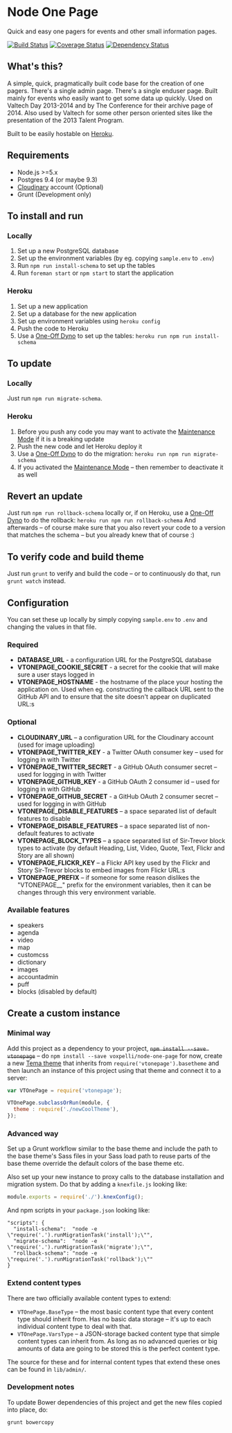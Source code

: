 # Node One Page

Quick and easy one pagers for events and other small information pages.


[![Build Status](https://travis-ci.org/voxpelli/node-one-page.svg?branch=master)](https://travis-ci.org/voxpelli/node-one-page)
[![Coverage Status](https://coveralls.io/repos/voxpelli/node-one-page/badge.svg?branch=master&service=github)](https://coveralls.io/github/voxpelli/node-one-page?branch=master)
[![Dependency Status](https://gemnasium.com/voxpelli/node-one-page.svg)](https://gemnasium.com/voxpelli/node-one-page)

## What's this?

A simple, quick, pragmatically built code base for the creation of one pagers. There's a single admin page. There's a single enduser page. Built mainly for events who easily want to get some data up quickly. Used on Valtech Day 2013-2014 and by The Conference for their archive page of 2014. Also used by Valtech for some other person oriented sites like the presentation of the 2013 Talent Program.

Built to be easily hostable on [Heroku](http://www.heroku.com/).

## Requirements

* Node.js >=5.x
* Postgres 9.4 (or maybe 9.3)
* [Cloudinary](http://cloudinary.com/) account (Optional)
* Grunt (Development only)

## To install and run

### Locally

1. Set up a new PostgreSQL database
2. Set up the environment variables (by eg. copying `sample.env` to `.env`)
3. Run `npm run install-schema` to set up the tables
4. Run `foreman start` or `npm start` to start the application

### Heroku

1. Set up a new application
2. Set up a database for the new application
3. Set up environment variables using `heroku config`
4. Push the code to Heroku
5. Use a [One-Off Dyno](https://devcenter.heroku.com/articles/one-off-dynos) to set up the tables: `heroku run npm run install-schema`

## To update

### Locally

Just run `npm run migrate-schema`.

### Heroku

1. Before you push any code you may want to activate the [Maintenance Mode](https://devcenter.heroku.com/articles/maintenance-mode) if it is a breaking update
2. Push the new code and let Heroku deploy it
3. Use a [One-Off Dyno](https://devcenter.heroku.com/articles/one-off-dynos) to do the migration: `heroku run npm run migrate-schema`
4. If you activated the [Maintenance Mode](https://devcenter.heroku.com/articles/maintenance-mode) – then remember to deactivate it as well

## Revert an update

Just run `npm run rollback-schema` locally or, if on Heroku, use a [One-Off Dyno](https://devcenter.heroku.com/articles/one-off-dynos) to do the rollback: `heroku run npm run rollback-schema` And afterwards – of course make sure that you also revert your code to a version that matches the schema – but you already knew that of course :)

## To verify code and build theme

Just run `grunt` to verify and build the code – or to continuously do that, run `grunt watch` instead.

## Configuration

You can set these up locally by simply copying `sample.env` to `.env` and changing the values in that file.

### Required

* **DATABASE_URL** - a configuration URL for the PostgreSQL database
* **VTONEPAGE_COOKIE_SECRET** - a secret for the cookie that will make sure a user stays logged in
* **VTONEPAGE_HOSTNAME** - the hostname of the place your hosting the application on. Used when eg. constructing the callback URL sent to the GitHub API and to ensure that the site doesn't appear on duplicated URL:s

### Optional

* **CLOUDINARY_URL** – a configuration URL for the Cloudinary account (used for image uploading)
* **VTONEPAGE_TWITTER_KEY** - a Twitter OAuth consumer key – used for logging in with Twitter
* **VTONEPAGE_TWITTER_SECRET** - a GitHub OAuth consumer secret – used for logging in with Twitter
* **VTONEPAGE_GITHUB_KEY** - a GitHub OAuth 2 consumer id – used for logging in with GitHub
* **VTONEPAGE_GITHUB_SECRET** - a GitHub OAuth 2 consumer secret – used for logging in with GitHub
* **VTONEPAGE_DISABLE_FEATURES** – a space separated list of default features to disable
* **VTONEPAGE_DISABLE_FEATURES** – a space separated list of non-default features to activate
* **VTONEPAGE_BLOCK_TYPES** – a space separated list of Sir-Trevor block types to activate (by default Heading, List, Video, Quote, Text, Flickr and Story are all shown)
* **VTONEPAGE_FLICKR_KEY** – a Flickr API key used by the Flickr and Story Sir-Trevor blocks to embed images from Flickr URL:s
* **VTONEPAGE_PREFIX** – if someone for some reason dislikes the "VTONEPAGE__" prefix for the environment variables, then it can be changes through this very environment variable.

### Available features

* speakers
* agenda
* video
* map
* customcss
* dictionary
* images
* accountadmin
* puff
* blocks (disabled by default)

## Create a custom instance

### Minimal way

Add this project as a dependency to your project, <del>`npm install --save vtonepage`</del> – do `npm install --save voxpelli/node-one-page` for now, create a new [Tema theme](https://www.npmjs.org/package/tema) that inherits from `require('vtonepage').basetheme` and then launch an instance of this project using that theme and connect it to a server:

```javascript
var VTOnePage = require('vtonepage');

VTOnePage.subclassOrRun(module, {
  theme : require('./newCoolTheme'),
});
```

### Advanced way

Set up a Grunt workflow similar to the base theme and include the path to the base theme's Sass files in your Sass load path to reuse parts of the base theme override the default colors of the base theme etc.

Also set up your new instance to proxy calls to the database installation and migration system. Do that by adding a `knexfile.js` looking like:

```javascript
module.exports = require('./').knexConfig();
```

And npm scripts in your `package.json` looking like:

```
"scripts": {
  "install-schema":  "node -e \"require('.').runMigrationTask('install');\"",
  "migrate-schema":  "node -e \"require('.').runMigrationTask('migrate');\"",
  "rollback-schema": "node -e \"require('.').runMigrationTask('rollback');\""
}
```

### Extend content types

There are two officially available content types to extend:

* `VTOnePage.BaseType` – the most basic content type that every content type should inherit from. Has no basic data storage – it's up to each individual content type to deal with that.
* `VTOnePage.VarsType` – a JSON-storage backed content type that simple content types can inherit from. As long as no advanced queries or big amounts of data are going to be stored this is the perfect content type.

The source for these and for internal content types that extend these ones can be found in `lib/admin/`.

### Development notes

To update Bower dependencies of this project and get the new files copied into place, do:

```
grunt bowercopy
```

